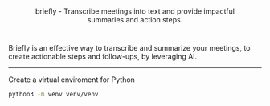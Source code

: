<p align="center" style="padding: 25px">
    briefly - Transcribe meetings into text and provide impactful summaries and action steps.
</p>


Briefly is an effective way to transcribe and summarize your meetings, to create actionable steps and follow-ups, by leveraging AI.

<hr>

Create a virtual enviroment for Python
```bash
python3 -m venv venv/venv
```

